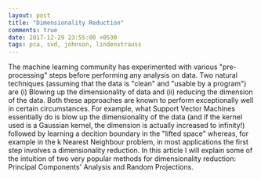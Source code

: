 ```yaml
---
layout: post
title: "Dimensionality Reduction"
comments: true
date: 2017-12-29 23:55:00 +0530
tags: pca, svd, johnson, lindenstrauss
---
```


The machine learning community has experimented with various "pre-processing" steps before performing any analysis on data. Two natural techniques (assuming that the data is "clean" and "usable by a program") are (i) Blowing up the dimensionality of data and (ii) reducing the dimension of the data. Both these approaches are known to perform exceptionally well in certain circumstances. For example, what Support Vector Machines essentially do is blow up the dimensionality of the data (and if the kernel used is a Gaussian kernel, the dimension is actually increased to infinity!) followed by learning a decition boundary in the "lifted space" whereas, for example in the k Nearest Neighbour problem, in most applications the first step involves a dimensionality reduction. In this article I will explain some of the intuition of two very popular methods for dimensionality reduction: Principal Components' Analysis and Random Projections. 


                           
